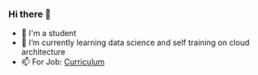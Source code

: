 ### Hi there 👋

- 🔭 I'm a student
- 🌱 I’m currently learning data science and self training on cloud architecture
- 📫 For Job: [Curriculum](https://abdoulsn.github.io)
<!--
**abdoulsn/abdoulsn** is a ✨ _special_ ✨ repository because its `README.md` (this file) appears on your GitHub profile.

Security Engineer.

![https://github-readme-stats.vercel.app/api/top-langs/?username=abdoulsn&hide=pawn&langs_count=10&layout=compact](https://github-readme-stats.abdoulsn.app/api/top-langs/?username=abdoulsn&hide=pawn&langs_count=9&layout=compact)

- 🌱 I’m currently learning data science and cloud architecture
- 📫 How to reach me: ablaye0m {*at*} g*m*a*i*l.c#o#m
-->
